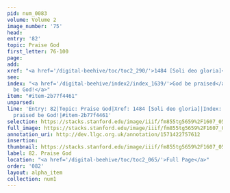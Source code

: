 ```yaml
---
pid: num_0083
volume: Volume 2
image_number: '75'
head: 
entry: '82'
topic: Praise God
first_letter: 76-100
page: 
add: 
xref: "<a href='/digital-beehive/toc/toc2_290/'>1484 [Soli deo gloria]</a>"
see: 
index: "<a href='/digital-beehive/index2/index_1639/'>God be praised</a>|<a href='/digital-beehive/index4/index_3108/'>praised
  be God!</a>"
item: "#item-2b77f4461"
unparsed: 
line: 'Entry: 82|Topic: Praise God|Xref: 1484 [Soli deo gloria]|Index: God be praised|Index:
  praised be God!|#item-2b77f4461'
selection: https://stacks.stanford.edu/image/iiif/fm855tg5659%2F1607_0542/272,832,3059,522/full/0/default.jpg
full_image: https://stacks.stanford.edu/image/iiif/fm855tg5659%2F1607_0542/full/full/0/default.jpg
annotation_uri: http://dev.llgc.org.uk/annotation/1571422757612
insertion: 
thumbnail: https://stacks.stanford.edu/image/iiif/fm855tg5659%2F1607_0542/272,832,600,180/250,/0/default.jpg
label: 82. Praise God
location: "<a href='/digital-beehive/toc/toc2_065/'>Full Page</a>"
order: '082'
layout: alpha_item
collection: num1
---
```

